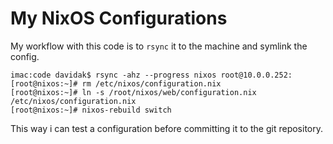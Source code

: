 My NixOS Configurations
=======================

My workflow with this code is to `rsync` it to the machine and symlink the config.

	imac:code davidak$ rsync -ahz --progress nixos root@10.0.0.252:
	[root@nixos:~]# rm /etc/nixos/configuration.nix
	[root@nixos:~]# ln -s /root/nixos/web/configuration.nix /etc/nixos/configuration.nix
	[root@nixos:~]# nixos-rebuild switch

This way i can test a configuration before committing it to the git repository.
